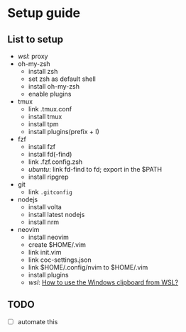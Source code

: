 # Setup guide

## List to setup
- _wsl_: proxy
- oh-my-zsh
  * install zsh
  * set zsh as default shell
  * install oh-my-zsh
  * enable plugins
- tmux
  * link .tmux.conf
  * install tmux
  * install tpm
  * install plugins(prefix + I)
- fzf
  * install fzf
  * install fd(-find)
  * link .fzf.config.zsh
  * _ubuntu_: link fd-find to fd; export in the $PATH
  * install ripgrep
- git
  * link `.gitconfig`
- nodejs
  * install volta
  * install latest nodejs
  * install nrm
- neovim
  * install neovim
  * create $HOME/.vim
  * link init.vim
  * link coc-settings.json
  * link $HOME/.config/nvim to $HOME/.vim
  * install plugins
  * _wsl_: [How to use the Windows clipboard from WSL?](https://github.com/neovim/neovim/wiki/FAQ#how-to-use-the-windows-clipboard-from-wsl)

## TODO
- [ ] automate this
